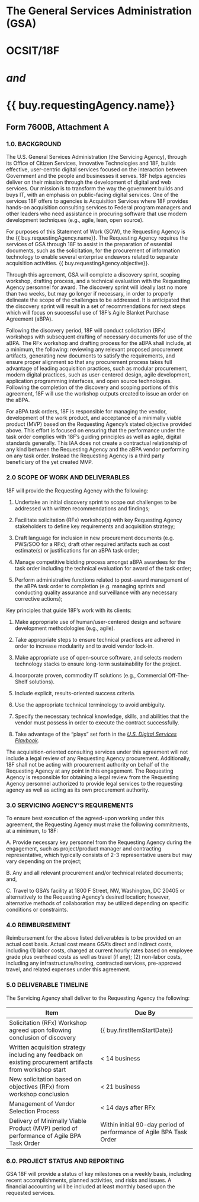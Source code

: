 # The General Services Administration (GSA)

# OCSIT/18F

# *and*

# {{ buy.requestingAgency.name}}

## Form 7600B, Attachment A

### 1.0. BACKGROUND

The U.S. General Services Administration (the Servicing Agency), through its Office of Citizen Services, Innovative Technologies and 18F, builds effective, user-centric digital services focused on the interaction between Government and the people and businesses it serves. 18F helps agencies deliver on their mission through the development of digital and web services. Our mission is to transform the way the government builds and buys IT, with an emphasis on public-facing digital services. One of the services 18F offers to agencies is Acquisition Services where 18F provides hands-on acquisition consulting services to Federal program managers and other leaders who need assistance in procuring software that use modern development techniques (e.g., agile, lean, open source).

For purposes of this Statement of Work (SOW), the Requesting Agency is the {{ buy.requestingAgency.name}}. The Requesting Agency requires the services of GSA through 18F to assist in the preparation of essential documents, such as the solicitation, for the procurement of information technology to enable several enterprise endeavors related to separate acquisition activities. {{ buy.requestingAgency.objective}}.

Through this agreement, GSA will complete a discovery sprint, scoping workshop, drafting process, and a technical evaluation with the Requesting Agency personnel for award. The discovery sprint will ideally last no more than two weeks, but may go longer if necessary, in order to properly delineate the scope of the challenges to be addressed. It is anticipated that the discovery sprint will result in a set of recommendations for next steps which will focus on successful use of 18F’s Agile Blanket Purchase Agreement (aBPA).

Following the discovery period, 18F will conduct solicitation (RFx) workshops with subsequent drafting of necessary documents for use of the aBPA. The RFx workshop and drafting process for the aBPA shall include, at a minimum, the following: reviewing any relevant proposed procurement artifacts, generating new documents to satisfy the requirements, and ensure proper alignment so that any procurement process takes full advantage of leading acquisition practices, such as modular procurement, modern digital practices, such as user-centered design, agile development, application programming interfaces, and open source technologies. Following the completion of the discovery and scoping portions of this agreement, 18F will use the workshop outputs created to issue an order on the aBPA.

For aBPA task orders, 18F is responsible for managing the vendor, development of the work product, and acceptance of a minimally viable product (MVP) based on the Requesting Agency’s stated objective provided above. This effort is focused on ensuring that the performance under the task order complies with 18F’s guiding principles as well as agile, digital standards generally. This IAA does not create a contractual relationship of any kind between the Requesting Agency and the aBPA vendor performing on any task order. Instead the Requesting Agency is a third party beneficiary of the yet created MVP.

### 2.0 SCOPE OF WORK AND DELIVERABLES

18F will provide the Requesting Agency with the following:

1.  Undertake an initial discovery sprint to scope out challenges to be addressed with written recommendations and findings;

2.  Facilitate solicitation (RFx) workshop(s) with key Requesting Agency stakeholders to define key requirements and acquisition strategy;

3.  Draft language for inclusion in new procurement documents (e.g. PWS/SOO for a RFx); draft other required artifacts such as cost estimate(s) or justifications for an aBPA task order;

4.  Manage competitive bidding process amongst aBPA awardees for the task order including the technical evaluation for award of the task order;

5.  Perform administrative functions related to post-award management of the aBPA task order to completion (e.g. managing sprints and conducting quality assurance and surveillance with any necessary corrective actions);

Key principles that guide 18F’s work with its clients:

1.  Make appropriate use of human/user-centered design and software development methodologies (e.g., agile).

2.  Take appropriate steps to ensure technical practices are adhered in order to increase modularity and to avoid vendor lock-in.

3.  Make appropriate use of open-source software, and selects modern technology stacks to ensure long-term sustainability for the project.

4.  Incorporate proven, commodity IT solutions (e.g., Commercial Off-The-Shelf solutions).

5.  Include explicit, results-oriented success criteria.

6.  Use the appropriate technical terminology to avoid ambiguity.

7.  Specify the necessary technical knowledge, skills, and abilities that the vendor must possess in order to execute the contract successfully.

8.  Take advantage of the “plays” set forth in the *[U.S. Digital Services Playbook](https://playbook.cio.gov/)*.

The acquisition-oriented consulting services under this agreement will not include a legal review of any Requesting Agency procurement. Additionally, 18F shall not be acting with procurement authority on behalf of the Requesting Agency at any point in this engagement. The Requesting Agency is responsible for obtaining a legal review from the Requesting Agency personnel authorized to provide legal services to the requesting agency as well as acting as its own procurement authority.

### 3.0 SERVICING AGENCY’S REQUIREMENTS

To ensure best execution of the agreed-upon working under this agreement, the Requesting Agency must make the following commitments, at a minimum, to 18F:

A.  Provide necessary key personnel from the Requesting Agency during the engagement, such as project/product manager and contracting representative, which typically consists of 2-3 representative users but may vary depending on the project;

B.  Any and all relevant procurement and/or technical related documents; and,

C.  Travel to GSA’s facility at 1800 F Street, NW, Washington, DC 20405 or alternatively to the Requesting Agency’s desired location; however, alternative methods of collaboration may be utilized depending on specific conditions or constraints.

### 4.0 REIMBURSEMENT

Reimbursement for the above listed deliverables is to be provided on an actual cost basis. Actual cost means GSA’s direct and indirect costs, including (1) labor costs, charged at current hourly rates based on employee grade plus overhead costs as well as travel (if any); (2) non-labor costs, including any infrastructure/hosting, contracted services, pre-approved travel, and related expenses under this agreement.

### 5.0 DELIVERABLE TIMELINE

The Servicing Agency shall deliver to the Requesting Agency the following:

| Item | Due By |
|------------------------------------------------------------------------------------------------------------|-----------------------|
| Solicitation (RFx) Workshop agreed upon following conclusion of discovery | {{ buy.firstItemStartDate}} |
|  Written acquisition strategy including any feedback on existing procurement artifacts from workshop start | < 14 business |
| New solicitation based on objectives (RFx) from workshop conclusion | < 21 business |
| Management of Vendor Selection Process | < 14 days after RFx |
| Delivery of Minimally Viable Product (MVP) period of performance of Agile BPA Task Order | Within initial 90-day period of performance of Agile BPA Task Order

### 6.0. PROJECT STATUS AND REPORTING

GSA 18F will provide a status of key milestones on a weekly basis, including recent accomplishments, planned activities, and risks and issues. A financial accounting will be included at least monthly based upon the requested services.
